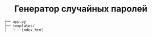  <h1 align="center">Генератор случайных паролей</h1>

```text
├── app.py               
├── templates/
│   └── index.html               
```

